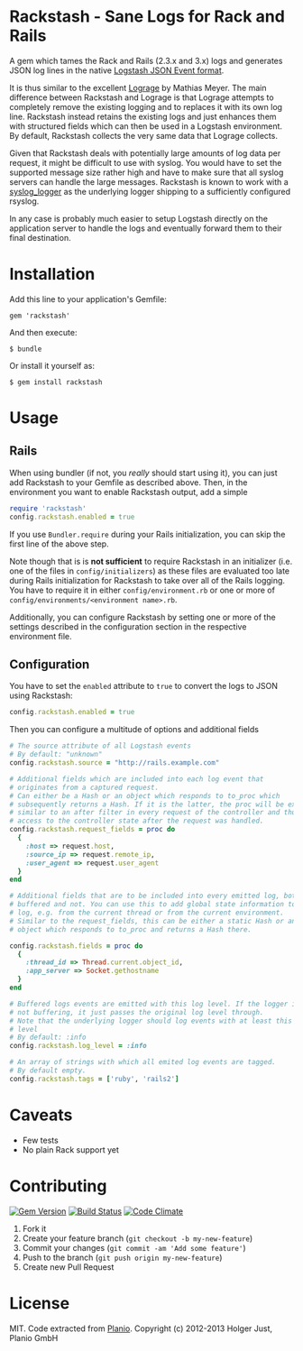 # Rackstash - Sane Logs for Rack and Rails

A gem which tames the Rack and Rails (2.3.x and 3.x) logs and generates JSON
log lines in the native [Logstash JSON Event format](http://logstash.net).

It is thus similar to the excellent
[Lograge](https://github.com/roidrage/lograge) by Mathias Meyer. The main
difference between Rackstash and Lograge is that Lograge attempts to
completely remove the existing logging and to replaces it with its own log
line. Rackstash instead retains the existing logs and just enhances them with
structured fields which can then be used in a Logstash environment. By
default, Rackstash collects the very same data that Lograge collects.

Given that Rackstash deals with potentially large amounts of log data per
request, it might be difficult to use with syslog. You would have to set the
supported message size rather high and have to make sure that all syslog
servers can handle the large messages. Rackstash is known to work with a
[syslog_logger](https://rubygems.org/gems/SyslogLogger) as the underlying
logger shipping to a sufficiently configured rsyslog.

In any case is probably much easier to setup Logstash directly on the
application server to handle the logs and eventually forward them to their
final destination.

# Installation

Add this line to your application's Gemfile:

    gem 'rackstash'

And then execute:

    $ bundle

Or install it yourself as:

    $ gem install rackstash

# Usage

## Rails

When using bundler (if not, you *really* should start using it), you can just
add Rackstash to your Gemfile as described above. Then, in the environment
you want to enable Rackstash output, add a simple

```ruby
require 'rackstash'
config.rackstash.enabled = true
```

If you use `Bundler.require` during your Rails initialization, you can skip
the first line of the above step.

Note though that is is **not sufficient** to require Rackstash
in an initializer (i.e. one of the files in `config/initializers`) as these
files are evaluated too late during Rails initialization for Rackstash to
take over all of the Rails logging. You have to require it in either
`config/environment.rb` or one or more of
`config/environments/<environment name>.rb`.

Additionally, you can configure Rackstash by setting one or more of the
settings described in the configuration section in the respective environment
file.

## Configuration

You have to set the `enabled` attribute to `true` to convert the logs to JSON
using Rackstash:

```ruby
config.rackstash.enabled = true
```

Then you can configure a multitude of options and additional fields

```ruby
# The source attribute of all Logstash events
# By default: "unknown"
config.rackstash.source = "http://rails.example.com"

# Additional fields which are included into each log event that
# originates from a captured request.
# Can either be a Hash or an object which responds to to_proc which
# subsequently returns a Hash. If it is the latter, the proc will be exceuted
# similar to an after filter in every request of the controller and thus has
# access to the controller state after the request was handled.
config.rackstash.request_fields = proc do
  {
    :host => request.host,
    :source_ip => request.remote_ip,
    :user_agent => request.user_agent
  }
end

# Additional fields that are to be included into every emitted log, both
# buffered and not. You can use this to add global state information to the
# log, e.g. from the current thread or from the current environment.
# Similar to the request_fields, this can be either a static Hash or an
# object which responds to to_proc and returns a Hash there.

config.rackstash.fields = proc do
  {
    :thread_id => Thread.current.object_id,
    :app_server => Socket.gethostname
  }
end

# Buffered logs events are emitted with this log level. If the logger is
# not buffering, it just passes the original log level through.
# Note that the underlying logger should log events with at least this log
# level
# By default: :info
config.rackstash.log_level = :info

# An array of strings with which all emited log events are tagged.
# By default empty.
config.rackstash.tags = ['ruby', 'rails2']
```

# Caveats

* Few tests
* No plain Rack support yet

# Contributing

[![Gem Version](https://badge.fury.io/rb/rackstash.png)](https://rubygems.org/gems/rackstash)
[![Build Status](https://secure.travis-ci.org/planio-gmbh/rackstash.png?branch=master)](https://travis-ci.org/planio-gmbh/rackstash)
[![Code Climate](https://codeclimate.com/github/planio-gmbh/rackstash.png)](https://codeclimate.com/github/planio-gmbh/rackstash)

1. Fork it
2. Create your feature branch (`git checkout -b my-new-feature`)
3. Commit your changes (`git commit -am 'Add some feature'`)
4. Push to the branch (`git push origin my-new-feature`)
5. Create new Pull Request

# License

MIT. Code extracted from [Planio](http://plan.io).
Copyright (c) 2012-2013 Holger Just, Planio GmbH
